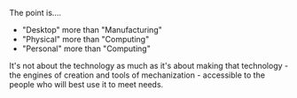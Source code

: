 The point is....

* "Desktop" more than "Manufacturing"
* "Physical" more than "Computing"
* "Personal" more than "Computing"

It's not about the technology as much as it's about making that technology - the engines of creation and tools of mechanization - accessible to the people who will best use it to meet needs.
